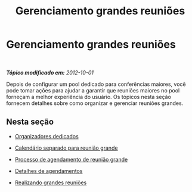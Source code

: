 ﻿---
title: Gerenciamento grandes reuniões
TOCTitle: Gerenciamento grandes reuniões
ms:assetid: b2112f12-b548-4e71-a3a3-8c14c6bb0de9
ms:mtpsurl: https://technet.microsoft.com/pt-br/library/JJ205177(v=OCS.15)
ms:contentKeyID: 49307827
ms.date: 05/19/2016
mtps_version: v=OCS.15
ms.translationtype: HT
---

# Gerenciamento grandes reuniões

 

_**Tópico modificado em:** 2012-10-01_

Depois de configurar um pool dedicado para conferências maiores, você pode tomar ações para ajudar a garantir que reuniões maiores no pool forneçam a melhor experiência do usuário. Os tópicos nesta seção fornecem detalhes sobre como organizar e gerenciar reuniões grandes.

## Nesta seção

  - [Organizadores dedicados](lync-server-2013-dedicated-meeting-organizers.md)

  - [Calendário separado para reunião grande](lync-server-2013-separate-large-meeting-calendar.md)

  - [Processo de agendamento de reunião grande](lync-server-2013-large-meeting-scheduling-process.md)

  - [Detalhes de agendamentos](lync-server-2013-scheduling-details-for-meetings.md)

  - [Realizando grandes reuniões](lync-server-2013-running-large-meetings.md)

